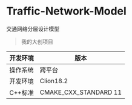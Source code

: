 # Traffic-Network-Model
交通网络分层设计模型
> 我的大创项目

开发环境 | 版本
---- | ---
操作系统 |  跨平台
开发环境 |  Clion18.2
C++标准 |  CMAKE_CXX_STANDARD 11
